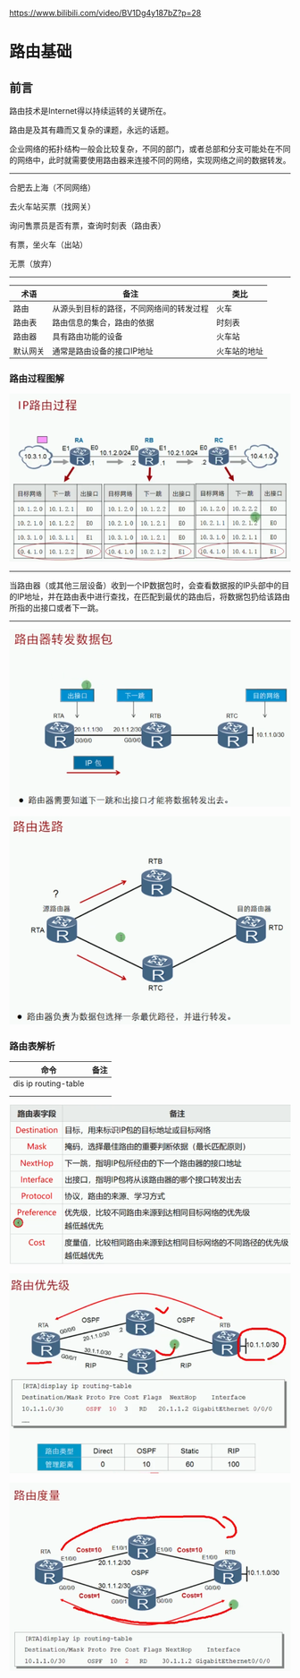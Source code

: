  https://www.bilibili.com/video/BV1Dg4y187bZ?p=28 

# 路由基础

## 前言

路由技术是Internet得以持续运转的关键所在。

路由是及其有趣而又复杂的课题，永远的话题。

企业网络的拓扑结构一般会比较复杂，不同的部门，或者总部和分支可能处在不同的网络中，此时就需要使用路由器来连接不同的网络，实现网络之间的数据转发。

------

合肥去上海（不同网络）

去火车站买票（找网关）

询问售票员是否有票，查询时刻表（路由表）

有票，坐火车（出站）

无票（放弃）

------

| 术语     | 备注                                     | 类比         |
| -------- | ---------------------------------------- | ------------ |
| 路由     | 从源头到目标的路径，不同网络间的转发过程 | 火车         |
| 路由表   | 路由信息的集合，路由的依据               | 时刻表       |
| 路由器   | 具有路由功能的设备                       | 火车站       |
| 默认网关 | 通常是路由设备的接口IP地址               | 火车站的地址 |

### 路由过程图解

![1595956017118](路由基础.assets/1595956017118.png)

------

当路由器（或其他三层设备）收到一个IP数据包时，会查看数据报的IP头部中的目的IP地址，并在路由表中进行查找，在匹配到最优的路由后，将数据包扔给该路由所指的出接口或者下一跳。

------

![1595957073548](路由基础.assets/1595957073548.png)

![1595957376349](路由基础.assets/1595957376349.png)

### 路由表解析

| 命令                 | 备注 |
| -------------------- | ---- |
| dis ip routing-table |      |
|                      |      |
|                      |      |

![1595962907983](路由基础.assets/1595962907983.png)

![1595964388512](路由基础.assets/1595964388512.png)

![1595964493103](路由基础.assets/1595964493103.png)

